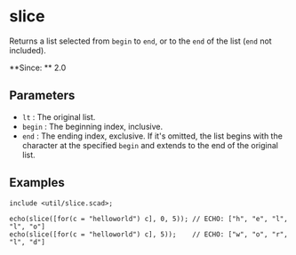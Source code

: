 # slice

Returns a list selected from `begin` to `end`, or to the `end` of the list (`end` not included).

**Since: ** 2.0

## Parameters

- `lt` : The original list.
- `begin` : The beginning index, inclusive. 
- `end` : The ending index, exclusive. If it's omitted, the list begins with the character at the specified `begin` and extends to the end of the original list.

## Examples

    include <util/slice.scad>;
    
	echo(slice([for(c = "helloworld") c], 0, 5)); // ECHO: ["h", "e", "l", "l", "o"]
	echo(slice([for(c = "helloworld") c], 5));    // ECHO: ["w", "o", "r", "l", "d"]
